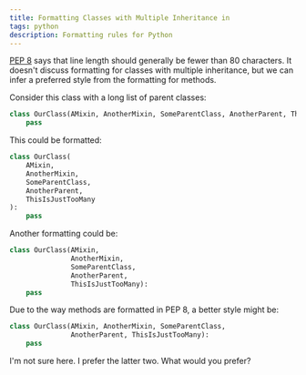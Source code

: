 ```yaml
---
title: Formatting Classes with Multiple Inheritance in
tags: python
description: Formatting rules for Python
---
```


[PEP 8](http://legacy.python.org/dev/peps/pep-0008/#maximum-line-length) says that line length should generally be fewer than 80 characters. It doesn't discuss formatting for classes with multiple inheritance, but we can infer a preferred style from the formatting for methods.

Consider this class with a long list of parent classes:

~~~ Python
class OurClass(AMixin, AnotherMixin, SomeParentClass, AnotherParent, ThisIsJustTooMany):
    pass
~~~

This could be formatted:

~~~ Python
class OurClass(
    AMixin,
    AnotherMixin,
    SomeParentClass,
    AnotherParent,
    ThisIsJustTooMany
):
    pass
~~~

Another formatting could be:

~~~ Python
class OurClass(AMixin,
               AnotherMixin,
               SomeParentClass,
               AnotherParent,
               ThisIsJustTooMany):
    pass
~~~

Due to the way methods are formatted in PEP 8, a better style might be:

~~~ Python
class OurClass(AMixin, AnotherMixin, SomeParentClass,
               AnotherParent, ThisIsJustTooMany):
    pass
~~~

I'm not sure here. I prefer the latter two. What would you prefer?
